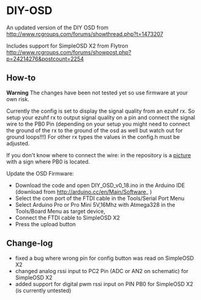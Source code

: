 DIY-OSD
=======

An updated version of the DIY OSD from http://www.rcgroups.com/forums/showthread.php?t=1473207

Includes support for SimpleOSD X2 from Flytron http://www.rcgroups.com/forums/showpost.php?p=24214276&postcount=2254

How-to
------
**Warning** The changes have been not tested yet so use firmware at your own risk.

Currently the config is set to display the signal quality from an ezuhf rx. So setup your ezuhf rx to output signal quality on a pin and connect the signal wire to the PB0 Pin (depending on your setup you might need to connect the ground of the rx to the ground of the osd as well but watch out for ground loops!!!) For other rx types the values in the config.h must be adjusted. 

If you don't know where to connect the wire: in the repository is a [picture](https://github.com/schugabe/DIY-OSD/blob/master/pb0.jpg "pb0") with a sign where PB0 is located.

Update the OSD Firmware:
* Download the code and open DIY_OSD_v0_18.ino in the Arduino IDE (download from http://arduino.cc/en/Main/Software_ )
* Select the com port of the FTDI cable in the Tools/Serial Port Menu
* Select Arduino Pro or Pro Mini 5V,16Mhz with Atmega328 in the Tools/Board Menu as target device,
* Connect the FTDI cable to SimpleOSD X2 
* Press the upload button


Change-log
---------
* fixed a bug where wrong pin for config button was read on SimpleOSD X2
* changed analog rssi input to PC2 Pin (ADC or AN2 on schematic) for SimpleOSD X2
* added support for digital pwm rssi input on PIN PB0 for SimpleOSD X2 (is currently untested)
